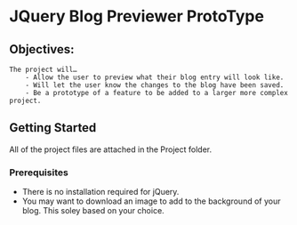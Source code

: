 # JQuery Blog Previewer ProtoType

## Objectives:  
```
The project will…
	- Allow the user to preview what their blog entry will look like.
	- Will let the user know the changes to the blog have been saved.
	- Be a prototype of a feature to be added to a larger more complex project.
  ```

## Getting Started
All of the project files are attached in the Project folder.

### Prerequisites
- There is no installation required for jQuery.
- You may want to download an image to add to the background of your blog.  This soley based on your choice.

